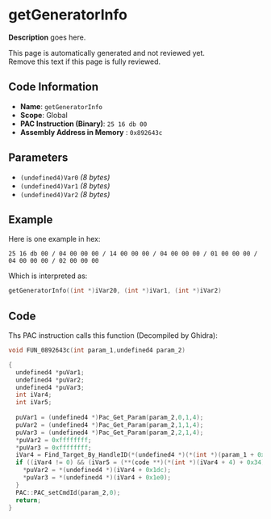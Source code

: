 # getGeneratorInfo

**Description** goes here.

This page is automatically generated and not reviewed yet.<br>Remove this text if this page is fully reviewed.

## Code Information

- **Name**: `getGeneratorInfo`
- **Scope**: Global
- **PAC Instruction (Binary)**: `25 16 db 00`
- **Assembly Address in Memory** : `0x892643c`

## Parameters

- `(undefined4)Var0` *(8 bytes)*
- `(undefined4)Var1` *(8 bytes)*
- `(undefined4)Var2` *(8 bytes)*

## Example

Here is one example in hex:

```25 16 db 00 / 04 00 00 00 / 14 00 00 00 / 04 00 00 00 / 01 00 00 00 / 04 00 00 00 / 02 00 00 00```

Which is interpreted as:

```c
getGeneratorInfo((int *)iVar20, (int *)iVar1, (int *)iVar2)
```

## Code

Ths PAC instruction calls this function (Decompiled by Ghidra):

```c
void FUN_0892643c(int param_1,undefined4 param_2)

{
  undefined4 *puVar1;
  undefined4 *puVar2;
  undefined4 *puVar3;
  int iVar4;
  int iVar5;
  
  puVar1 = (undefined4 *)Pac_Get_Param(param_2,0,1,4);
  puVar2 = (undefined4 *)Pac_Get_Param(param_2,1,1,4);
  puVar3 = (undefined4 *)Pac_Get_Param(param_2,2,1,4);
  *puVar2 = 0xffffffff;
  *puVar3 = 0xffffffff;
  iVar4 = Find_Target_By_HandleID(*(undefined4 *)(*(int *)(param_1 + 0x10) + 0xe8),*puVar1,1);
  if ((iVar4 != 0) && (iVar5 = (**(code **)(*(int *)(iVar4 + 4) + 0x34))(iVar4), iVar5 == 3)) {
    *puVar2 = *(undefined4 *)(iVar4 + 0x1dc);
    *puVar3 = *(undefined4 *)(iVar4 + 0x1e0);
  }
  PAC::PAC_setCmdId(param_2,0);
  return;
}
```

